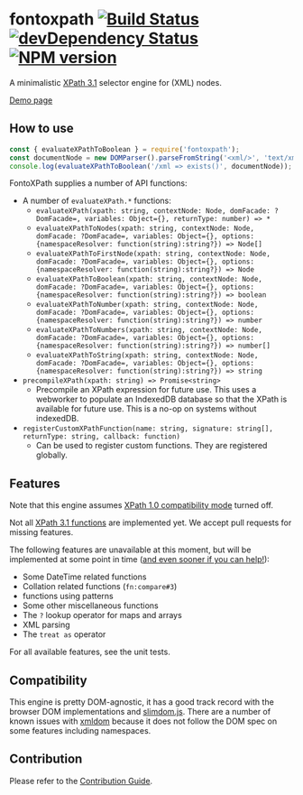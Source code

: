 # fontoxpath [![Build Status](https://travis-ci.org/FontoXML/fontoxpath.svg?branch=master)](https://travis-ci.org/FontoXML/fontoxpath) [![devDependency Status](https://david-dm.org/FontoXML/fontoxpath/dev-status.svg)](https://david-dm.org/FontoXML/fontoxpath#info=devDependencies) [![NPM version](https://badge.fury.io/js/fontoxpath.svg)](http://badge.fury.io/js/fontoxpath)

A minimalistic [XPath 3.1](https://www.w3.org/TR/xpath-31/) selector engine for (XML) nodes.

[Demo page](http://xpath.labs.fontoxml.com)

## How to use

```JavaScript
const { evaluateXPathToBoolean } = require('fontoxpath');
const documentNode = new DOMParser().parseFromString('<xml/>', 'text/xml');
console.log(evaluateXPathToBoolean('/xml => exists()', documentNode)); // => true
```

FontoXPath supplies a number of API functions:

* A number of `evaluateXPath.*` functions:
  * `evaluateXPath(xpath: string, contextNode: Node, domFacade: ?DomFacade=, variables: Object={},
    returnType: number) => *`
  * `evaluateXPathToNodes(xpath: string, contextNode: Node, domFacade: ?DomFacade=, variables:
    Object={}, options: {namespaceResolver: function(string):string?}) => Node[]`
  * `evaluateXPathToFirstNode(xpath: string, contextNode: Node, domFacade: ?DomFacade=, variables:
    Object={}, options: {namespaceResolver: function(string):string?}) => Node`
  * `evaluateXPathToBoolean(xpath: string, contextNode: Node, domFacade: ?DomFacade=, variables:
    Object={}, options: {namespaceResolver: function(string):string?}) => boolean`
  * `evaluateXPathToNumber(xpath: string, contextNode: Node, domFacade: ?DomFacade=, variables:
    Object={}, options: {namespaceResolver: function(string):string?}) => number`
  * `evaluateXPathToNumbers(xpath: string, contextNode: Node, domFacade: ?DomFacade=, variables:
    Object={}, options: {namespaceResolver: function(string):string?}) => number[]`
  * `evaluateXPathToString(xpath: string, contextNode: Node, domFacade: ?DomFacade=, variables:
    Object={}, options: {namespaceResolver: function(string):string?}) => string`
* `precompileXPath(xpath: string) => Promise<string>`
  * Precompile an XPath expression for future use. This uses a webworker to populate an IndexedDB
    database so that the XPath is available for future use. This is a no-op on systems without
    indexedDB.
* `registerCustomXPathFunction(name: string, signature: string[], returnType: string, callback:
  function)`
  * Can be used to register custom functions. They are registered globally.

## Features

Note that this engine assumes [XPath 1.0 compatibility
mode](https://www.w3.org/TR/xpath-31/#id-backwards-compatibility) turned off.

Not all [XPath 3.1 functions](https://www.w3.org/TR/xpath-functions-31/) are implemented yet. We
accept pull requests for missing features.

The following features are unavailable at this moment, but will be implemented at some point in time ([and even
sooner if you can help!](./CONTRIBUTING.md)):

* Some DateTime related functions
* Collation related functions (`fn:compare#3`)
* functions using patterns
* Some other miscellaneous functions
* The `?` lookup operator for maps and arrays
* XML parsing
* The `treat as` operator

For all available features, see the unit tests.

## Compatibility

This engine is pretty DOM-agnostic, it has a good track record with the browser DOM implementations
and [slimdom.js](https://github.com/bwrrp/slimdom.js). There are a number of known issues with
[xmldom](https://github.com/jindw/xmldom) because it does not follow the DOM spec on some features
including namespaces.

## Contribution

Please refer to the [Contribution Guide](./CONTRIBUTING.md).
